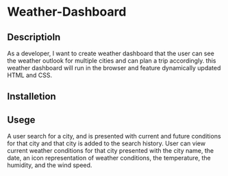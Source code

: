 # Weather-Dashboard

## Descriptioln 
As a developer, I want to create weather dashboard that the user 
 can see the weather outlook for multiple cities
and can plan a trip accordingly.
this weather dashboard  will run in the browser and feature dynamically updated HTML and CSS.


## Installetion


## Usege
A user search for a city,  and is presented with current and future conditions for that city and that city is added to the search history.
User can  view current weather conditions for that city
presented with the city name, the date, an icon representation of weather conditions, the temperature, the humidity, and the wind speed.

